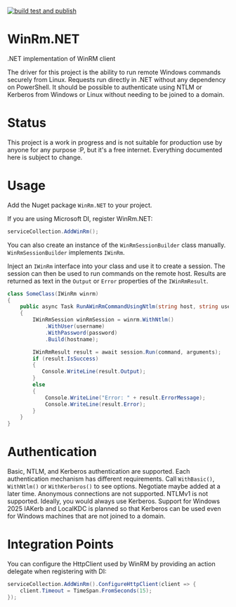 [![build test and publish](https://github.com/CodyBatt/WinRm.NET/actions/workflows/build-publish.yml/badge.svg)](https://github.com/CodyBatt/WinRm.NET/actions/workflows/build-publish.yml)

# WinRm.NET
.NET implementation of WinRM client

The driver for this project is the ability to run remote Windows commands securely from Linux. Requests run directly in .NET without any dependency on PowerShell. It should be possible to authenticate using NTLM or Kerberos from Windows or Linux without needing to be joined to a domain.

# Status
This project is a work in progress and is not suitable for production use by anyone for any purpose :P, but it's a free internet. Everything documented here is subject to change.

# Usage
Add the Nuget package `WinRm.NET` to your project.

If you are using Microsoft DI, register WinRm.NET:
```csharp
serviceCollection.AddWinRm();
```
You can also create an instance of the `WinRmSessionBuilder` class manually. `WinRmSessionBuilder` implements `IWinRm`.

Inject an `IWinRm` interface into your class and use it to create a session. The session can then be used to run commands on the remote host. Results are returned as text in the `Output` or `Error` properties of the `IWinRmResult`.

```csharp
class SomeClass(IWinRm winrm)
{
    public async Task RunAWinRmCommandUsingNtlm(string host, string username, string password, string command, IEnumerable<string>? arguments = null)
    {
        IWinRmSession winRmSession = winrm.WithNtlm()
            .WithUser(username)
            .WithPassword(password)
            .Build(hostname);

        IWinRmResult result = await session.Run(command, arguments);
        if (result.IsSuccess)
        {
           Console.WriteLine(result.Output);
        }
        else
        {
            Console.WriteLine("Error: " + result.ErrorMessage);
            Console.WriteLine(result.Error);
        }
    }
}
```

# Authentication
Basic, NTLM, and Kerberos authentication are supported. Each authentication mechanism has different requirements. Call `WithBasic()`, `WithNtlm()` or `WithKerberos()` to see options. Negotiate maybe added at a later time. Anonymous connections are not supported. NTLMv1 is not supported. Ideally, you would always use Kerberos. Support for Windows 2025 IAKerb and LocalKDC is planned so that Kerberos can be used even for Windows machines that are not joined to a domain.

# Integration Points
You can configure the HttpClient used by WinRM by providing an action delegate when registering with DI:

```csharp
serviceCollection.AddWinRm().ConfigureHttpClient(client => {
    client.Timeout = TimeSpan.FromSeconds(15);
});
```
